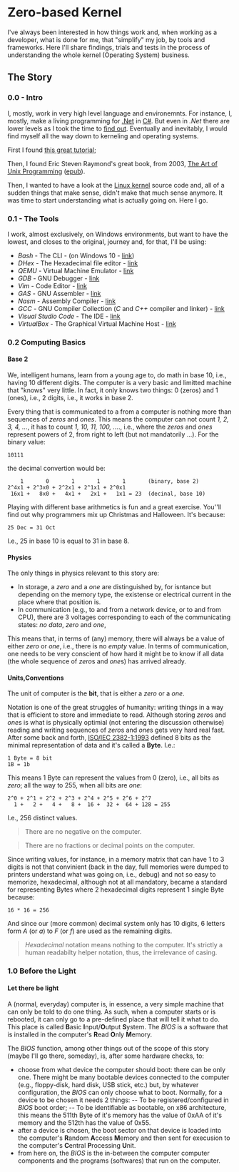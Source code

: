 # Zero-based Kernel

I've always been interested in how things work and, when working as a developer, what is done for me, that "simplify" my job, by tools and frameworks. Here I'll share findings, trials and tests in the process of understanding the whole kernel (Operating System) business.

## The Story

### 0.0 - Intro

I, mostly, work in very high level language and environemnts. For instance, I, mostly, make a living programming for [.Net](https://www.microsoft.com/net) in [C#](https://docs.microsoft.com/en-us/dotnet/csharp/). But even in *.Net* there are lower levels as I took the time to [find out](http://babil.bigsbyspot.org/). Eventually and inevitably, I would find myself all the way down to kerneling and operating systems. 

First I found [this great tutorial](https://github.com/cfenollosa/os-tutorial);

Then, I found Eric Steven Raymond's great book, from 2003, [The Art of Unix Programming](http://www.catb.org/esr/writings/taoup/html/index.html) ([epub](https://github.com/bjut-hz/E-Books/blob/master/linux/Eric%20S.%20Raymond-The%20Art%20of%20UNIX%20Programming-Addison-Wesley%20Professional%20%282003%29.epub)).

Then, I wanted to have a look at the [Linux kernel](https://github.com/torvalds/linux) source code and, all of a sudden things that make sense, didn't make that much sense anymore. It was time to start understanding what is actually going on. Here I go.

### 0.1 - The Tools

I work, almost exclusively, on Windows environments, but want to have the lowest, and closes to the original, journey and, for that, I'll be using:

- *Bash* - The CLI - (on Windows 10 - [link](https://tutorials.ubuntu.com/tutorial/tutorial-ubuntu-on-windows#0))
- *DHex* - The Hexadecimal file editor - [link](http://www.dettus.net/dhex/)
- *QEMU* - Virtual Machine Emulator - [link](https://www.qemu.org/)
- *GDB* - GNU Debugger - [link](https://www.gnu.org/software/gdb/)
- *Vim* - Code Editor - [link](https://www.vim.org/)
- *GAS* - GNU Assembler - [link](http://tigcc.ticalc.org/doc/gnuasm.html)
- *Nasm* - Assembly Compiler - [link](https://www.nasm.us/)
- *GCC* - GNU Compiler Collection (*C* and *C++* compiler and linker) - [link](https://gcc.gnu.org/)
- *Visual Studio Code* - The IDE - [link](https://code.visualstudio.com/)
- *VirtualBox* - The Graphical Virtual Machine Host - [link](https://www.virtualbox.org/)

### 0.2 Computing Basics

#### Base 2

We, intelligent humans, learn from a young age to, do math in base 10, i.e., having 10 different digits. The computer is a very basic and limitted machine that "knows" very little. In fact, it only knows two things: 0 (zeros) and 1 (ones), i.e., 2 digits, i.e., it works in base 2.

Every thing that is communicated to a from a computer is nothing more than sequences of *zeros* and *ones*. This means the computer can not count *1, 2, 3, 4, ...*, it has to count *1, 10, 11, 100, ...*., i.e., where the *zeros* and *ones* represent powers of 2, from right to left (but not mandatorily ...). For the binary value:
```
10111
```
the decimal convertion would be:
```
    1       0       1       1       1       (binary, base 2)
2^4x1 + 2^3x0 + 2^2x1 + 2^1x1 + 2^0x1
 16x1 +   8x0 +   4x1 +   2x1 +   1x1 = 23  (decinal, base 10)
```

Playing with different base arithmetics is fun and a great exercise. You''ll find out why programmers mix up Christmas and Halloween. It's because:
```
25 Dec = 31 Oct
```
I.e., 25 in base 10 is equal to 31 in base 8.


#### Physics

The only things in physics relevant to this story are:
- In storage, a *zero* and a *one* are distinguished by, for isntance but depending on the memory type, the existense or electrical current in the place where that position is.
- In communication (e.g., to and from a network device, or to and from CPU), there are 3 voltages corresponding to each of the communicating states: *no data*, *zero* and *one*,

This means that, in terms of (any) memory, there will always be a value of either *zero* or *one*, i.e., there is no *empty* value. In terms of communication, one needs to be very conscient of how hard it might be to know if all data (the whole sequence of *zero*s and *one*s) has arrived already.

#### Units,Conventions

The unit of computer is the **bit**,  that is either a *zero* or a *one*.

Notation is one of the great struggles of humanity: writing things in a way that is efficient to store and immediate to read. Although storing *zero*s and *one*s is what is physically optimial (not entering the discussion otherwise) reading and writing sequences of *zero*s and *one*s gets very hard real fast. After some back and forth, [ISO/IEC 2382-1:1993](https://www.iso.org/obp/ui/#iso:std:iso-iec:2382:-1:ed-3:v1:en) defined 8 bits as the minimal representation of data and it's called a **Byte**. I.e.:
```
1 Byte = 8 bit
1B = 1b
```

This means 1 Byte can represent the values from 0 (zero), i.e., all bits as *zero*; all the way to 255, when all bits are *one*:
```
2^0 + 2^1 + 2^2 + 2^3 + 2^4 + 2^5 + 2^6 + 2^7
  1 +   2 +   4 +   8 +  16 +  32 +  64 + 128 = 255
```
I.e., 256 distinct values.

> There are no negative on the computer.

> There are no fractions or decimal points on the computer.

Since writing values, for instance, in a memory matrix that can have 1 to 3 digits is not that convinient (back in the day, full memories were dumped to printers understand what was going on, i.e., debug) and not so easy to memorize, hexadecimal, although not at all mandatory, became a standard for representing Bytes where 2 hexadecimal digits represent 1 single Byte because:
```
16 * 16 = 256
```

And since our (more common) decimal system only has 10 digits, 6 letters form *A* (or *a*) to *F* (or *f*) are used as the remaining digits. 
> *Hexadecimal* notation means nothing to the computer. It's strictly a human readabilty helper notation, thus, the irrelevance of casing.


### 1.0 Before the Light

#### Let there be light

A (normal, everyday) computer is, in essence, a very simple machine that can only be told to do one thing. As such, when a computer starts or is rebooted, it can only go to a pre-defined place that will tell it what to do. This place is called **B**asic **I**nput/**O**utput **S**ystem. The *BIOS* is a software that is installed in the computer's **R**ead **O**nly **M**emory. 

The *BIOS* function, among other things out of the scope of this story (maybe I'll go there, someday), is, after some hardware checks, to: 
- choose from what device the computer should boot: there can be only one. There might be many bootable devices connected to the computer (e.g., floppy-disk, hard disk, USB stick, etc.) but, by whatever configuration, the *BIOS* can only choose what to boot. Normally, for a device to be chosen it needs 2 things:
-- To be registered/configured in *BIOS* boot order;
-- To be identifiable as bootable, on x86 architecture, this means the 511th Byte of it's memory has the value of 0xAA of it's memory and the 512th has the value of 0x55.
- after a device is chosen, the boot sector on that device is loaded into the computer's **R**andom **A**ccess **M**emory and then sent for execusion to the computer's **C**entral **P**rocessing **U**nit.
- from here on, the *BIOS* is the in-between the computer computer components and the programs (softwares) that run on the computer.
